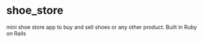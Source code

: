 # shoe_store
mini shoe store app to buy and sell shoes or any other product. Built in Ruby on Rails
